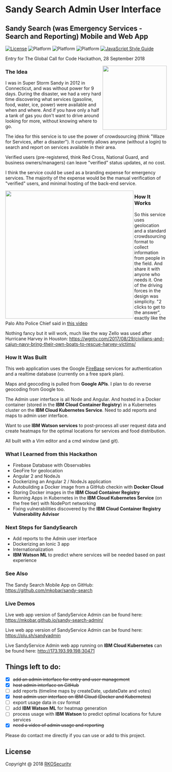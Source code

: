 # Sandy Search Admin User Interface

## Sandy Search (was Emergency Services - Search and Reporting) Mobile and Web App

[![License](https://img.shields.io/badge/license-MIT-orange.svg?style=flat-square)](https://github.com/mkobar/essr-aoc/blob/master/LICENSE)
![Platform](https://img.shields.io/badge/platform-Android-brightgreen.svg)
![Platform](https://img.shields.io/badge/platform-iOS-blue.svg)
![Platform](https://img.shields.io/badge/platform-Web-orange.svg)
[![JavaScript Style Guide](https://img.shields.io/badge/code_style-standard-brightgreen.svg)](https://standardjs.com)

Entry for The Global Call for Code Hackathon, 28 September 2018

<img align="right" height="200" src="https://raw.githubusercontent.com/mkobar/essr-aoc/master/resources/logo2.jpg">

### The Idea

I was in Super Storm Sandy in 2012 in Connecticut, and was without power for 9 days.
During the disaster, we had a very hard time discovering what services (gasoline, food, water, ice, power) were available and when and where.  And if you have only a half a tank of gas you don't want to drive around looking for more, without knowing where to go.

The idea for this service is to use the power of crowdsourcing (think "Waze for Services, after a disaster").  It currently allows anyone (without a login) to search and report on services available in their area.

Verified users (pre-registered, think Red Cross, National Guard, and business owners/managers) can leave "verified" status updates, at no cost.

I think the service could be used as a branding expense for emergency services.  The majority of the expense would be the manual verification of "verified" users, and minimal hosting of the back-end service.

<img align="left" height="400" src="https://raw.githubusercontent.com/mkobar/essr-aoc/master/resources/Sandy_Oct_28_2012_1600Z.jpg">

### How It Works

So this service uses geolocation and a standard crowdsourcing format to collect information from people in the field.  And share it with anyone who needs it.
One of the driving forces in the design was simplicity.  "2 clicks to get to the answer", exactly like the Palo Alto Police Chief said in [this video](https://youtu.be/oojRzM55i08)

Nothing fancy but it will work, much like the way Zello was used after Hurricane Harvey in Houston:  https://wgntv.com/2017/08/29/civilians-and-cajun-navy-bring-their-own-boats-to-rescue-harvey-victims/

### How It Was Built

This web application uses the Google [FireBase](https://firebase.google.com/) services for authentication and a realtime database (currently on a free spark plan).

Maps and geocoding is pulled from **Google APIs**.  I plan to do reverse geocoding from Google too.

The Admin user interface is all Node and Angular. And hosted in a Docker container (stored in the **IBM Cloud Container Registry**) in a  Kubernetes cluster on the **IBM Cloud Kubernetes Service**. Need to add reports and maps to admin user interface.

Want to use **IBM Watson services** to post-process all user request data and create heatmaps for the optimal locations for services and food distribution.

All built with a Vim editor and a cmd window (and git).

### What I Learned from this Hackathon

- Firebase Database with Observables
- GeoFire for geolocation
- Angular 2 and NodeJs
- Dockerizing an Angular 2 / NodeJs application
- Autobuilding a Docker image from a GitHub checkin with **Docker Cloud**
- Storing Docker images in the **IBM Cloud Container Registry**
- Running Apps in Kubernetes in the **IBM Cloud Kubernetes Service** (on the free tier) with NodePort networking
- Fixing vulnerabilities discovered by the **IBM Cloud Container Registry Vulnerability Advisor**

### Next Steps for SandySearch

- Add reports to the Admin user interface
- Dockerizing an Ionic 3 app
- Internationalization
- **IBM Watson ML** to predict where services will be needed based on past experience

### See Also

The Sandy Search Mobile App on GitHub: https://github.com/mkobar/sandy-search

### Live Demos

Live web app version of SandyService Admin can be found here:  https://mkobar.github.io/sandy-search-admin/

Live web app version of SandyService Admin can be found here: https://plu.sh/sandyadmin

Live SandyService Admin web app running on **IBM Cloud Kubernetes** can be found here: http://173.193.99.198:30471

## Things left to do:

- [x] ~~add an admin interface for entry and user management~~
- [x] ~~host admin interface on GitHub~~
- [ ] add reports (timeline maps by createDate, updateDate and votes)
- [x] ~~host admin user interface on IBM Cloud (Docker and Kubernetes)~~
- [ ] export usage data in csv format
- [ ] add **IBM Watson ML** for heatmap generation
- [ ] process usage with **IBM Watson** to predict optimal locations for future services
- [x] ~~need a video of admin usage and reporting~~

Please do contact me directly if you can use or add to this project.

## License

Copyright @ 2018 [RKOSecurity](http://www.rkosecurity.com)

